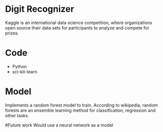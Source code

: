 # Digit Recognizer

Kaggle is an international data science competition, where organizations open source their data sets for participants to analyze and compete for prizes.

# Code
* Python
* sci-kit-learn

# Model
Implements a random forest model to train. According to wikipedia, random forests are an ensemble learning method for classification, regression and other tasks.

#Future work
Would use a neural network as a model
